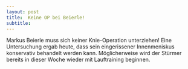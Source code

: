 ```yaml
---
layout: post
title:  Keine OP bei Beierle!
subtitle:  
---
```


Markus Beierle muss sich keiner Knie-Operation unterziehen! Eine Untersuchung ergab heute, dass sein eingerissener Innenmeniskus konservativ behandelt werden kann. Möglicherweise wird der Stürmer bereits in dieser Woche wieder mit Lauftraining beginnen.


